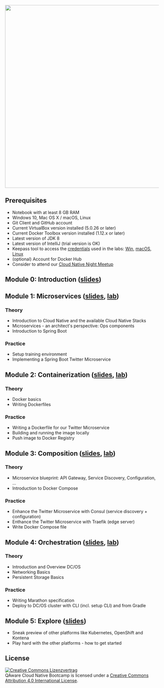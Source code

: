 <img src="https://raw.githubusercontent.com/qaware/hitchhikers-guide-cloudnative/master/logo.png" width="600px">

## Prerequisites
 * Notebook with at least 8 GB RAM
 * Windows 10, Mac OS X / macOS, Linux
 * Git Client and GitHub account
 * Current VirtualBox version installed (5.0.26 or later)
 * Current Docker Toolbox version installed (1.12.x or later)
 * Latest version of JDK 8
 * Latest version of IntelliJ (trial version is OK)
 * Keepass tool to access the [credentials](accounts.kdbx) used in the labs: [Win](http://keepass.info), [macOS](http://mstarke.github.io/MacPass), [Linux](http://keepass.info/help/v2/setup.html#mono)
 * (optional) Account for Docker Hub
 * Consider to attend our [Cloud Native Night Meetup](https://www.meetup.com/de-DE/cloud-native-muc/events/234936523/)

## Module 0: Introduction ([slides](slides/00-intro.pptx))

## Module 1: Microservices  ([slides](slides/01-microservices.pptx), [lab](labs/01-microservices))
### Theory
 * Introduction to Cloud Native and the available Cloud Native Stacks
 * Microservices - an architect's perspective: Ops components
 * Introduction to Spring Boot

### Practice
 * Setup training environment
 * Implementing a Spring Boot Twitter Microservice

## Module 2: Containerization  ([slides](slides/02-containerization.pptx), [lab](labs/02-containerization))
### Theory
 * Docker basics
 * Writing Dockerfiles

### Practice
 * Writing a Dockerfile for our Twitter Microservice
 * Building and running the image locally
 * Push image to Docker Registry

## Module 3: Composition  ([slides](slides/03-composition.pptx), [lab](labs/03-composition))
### Theory
 * Microservice blueprint: API Gateway, Service Discovery, Configuration, ...
 * Introduction to Docker Compose

### Practice
 * Enhance the Twitter Microservice with Consul (service discovery + configuration)
 * Enthance the Twitter Microservice with Traefik (edge server)
 * Write Docker Compose file

## Module 4: Orchestration  ([slides](slides/04-orchestration.pptx), [lab](labs/04-orchestration))
### Theory
 * Introduction and Overview DC/OS
 * Networking Basics
 * Persistent Storage Basics

### Practice
 * Writing Marathon specification
 * Deploy to DC/OS cluster with CLI (incl. setup CLI) and from Gradle

## Module 5: Explore  ([slides](slides/05-summary.pptx))
 * Sneak preview of other platforms like Kubernetes, OpenShift and Kontena
 * Play hard with the other platforms - how to get started

## License
<a rel="license" href="http://creativecommons.org/licenses/by-sa/4.0/"><img alt="Creative Commons Lizenzvertrag" style="border-width:0" src="https://i.creativecommons.org/l/by-sa/4.0/88x31.png" /></a><br /><span xmlns:dct="http://purl.org/dc/terms/" href="http://purl.org/dc/dcmitype/Text" property="dct:title" rel="dct:type">QAware Cloud Native Bootcamp</span> is licensed under a <a rel="license" href="http://creativecommons.org/licenses/by-sa/4.0/">Creative Commons Attribution 4.0 International License</a>.
